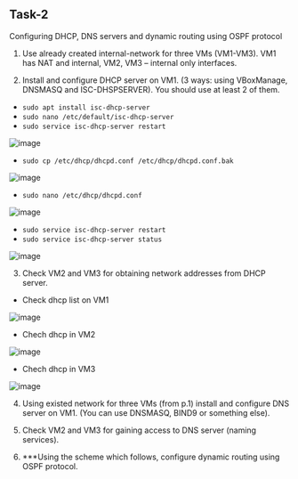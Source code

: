 ## Task-2 ##
Configuring DHCP, DNS servers
and dynamic routing using OSPF protocol

1. Use already created internal-network for three VMs (VM1-VM3). VM1 has NAT and internal,
VM2, VM3 – internal only interfaces.


2. Install and configure DHCP server on VM1. (3 ways: using VBoxManage, DNSMASQ and ISC-DHSPSERVER).
You should use at least 2 of them.

- `sudo apt install isc-dhcp-server`
- `sudo nano /etc/default/isc-dhcp-server`
- `sudo service isc-dhcp-server restart`

![image](https://github.com/pronetware-it/DevOps_for_Unix/blob/main/linux-network/Task-2/1.gif)

- `sudo cp /etc/dhcp/dhcpd.conf /etc/dhcp/dhcpd.conf.bak`

![image](https://github.com/pronetware-it/DevOps_for_Unix/blob/main/linux-network/Task-2/2.gif)

- `sudo nano /etc/dhcp/dhcpd.conf`

![image](https://github.com/pronetware-it/DevOps_for_Unix/blob/main/linux-network/Task-2/4.gif)

- `sudo service isc-dhcp-server restart`
- `sudo service isc-dhcp-server status`

![image](https://github.com/pronetware-it/DevOps_for_Unix/blob/main/linux-network/Task-2/3.gif)


3. Check VM2 and VM3 for obtaining network addresses from DHCP server.

- Check dhcp list on VM1

![image](https://github.com/pronetware-it/DevOps_for_Unix/blob/main/linux-network/Task-2/dhcp-list.gif)

- Chech dhcp in VM2

![image](https://github.com/pronetware-it/DevOps_for_Unix/blob/main/linux-network/Task-2/ch-vm2-dhcp.gif)

- Chech dhcp in VM3

![image](https://github.com/pronetware-it/DevOps_for_Unix/blob/main/linux-network/Task-2/ch-vm3-dhcp.gif)



4. Using existed network for three VMs (from p.1) install and configure DNS server on VM1. (You can
use DNSMASQ, BIND9 or something else).



5. Check VM2 and VM3 for gaining access to DNS server (naming services).




6. ***Using the scheme which follows, configure dynamic routing using OSPF protocol.
